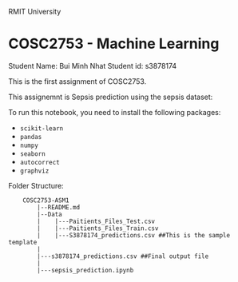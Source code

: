 RMIT University
# COSC2753 - Machine Learning
Student Name: Bui Minh Nhat
Student id: s3878174


This is the first assignment of COSC2753.

This assignemnt is Sepsis prediction using the sepsis dataset: 

To run this notebook, you need to install the following packages:

+ `scikit-learn`
+ `pandas`
+ `numpy`
+ `seaborn`
+ `autocorrect`
+ `graphviz`

Folder Structure:

``` 
    COSC2753-ASM1
        |--README.md
        |--Data
        |    |---Paitients_Files_Test.csv
        |    |---Paitients_Files_Train.csv
        |    |---S3878174_predictions.csv ##This is the sample template  
        |
        |---s3878174_predictions.csv ##Final output file
        |
        |---sepsis_prediction.ipynb
```
